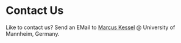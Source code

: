 # Contact Us

Like to contact us? Send an EMail to [Marcus Kessel](https://www.wim.uni-mannheim.de/atkinson/team/dr-marcus-kessel/) @ University of Mannheim, Germany.